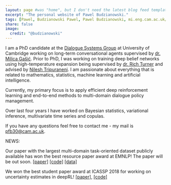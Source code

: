 ```yaml
---
layout: page #was "home", but I don't need the latest blog feed template on the homepage
excerpt: "The personal website of Pawel Budzianowski."
tags: [Pawel, Budzianowski Pawel, Pawel Budzianowski, mi.eng.cam.ac.uk/~pfb30/, Budzianowski,Paweł, pawelbudzianowski, pawel budzianowski, home page]
share: false
image:
  credit: "@budzianowski"
---
```



I am a PhD candidate at the [Dialogue Systems Group](http://mi.eng.cam.ac.uk/research/dialogue/) at University of Cambridge working on long-term conversational agents supervised by [dr. Milica Gašić](https://mi.eng.cam.ac.uk/~mg436). Prior to PhD, I was working on training deep belief networks using high-temperature expansion being supervised by [dr. Rich Turner](http://learning.eng.cam.ac.uk/Public/Turner/WebHome) and advised by [Nilesh Tripuraneni](https://people.eecs.berkeley.edu/~nileshtrip/). I am passionate about everything that is related to mathematics, statistics, machine learning and artificial intelligence.

Currently, my primary focus is to apply efficient deep reinforcement learning and end-to-end methods to multi-domain dialogue policy management.

Over last four years I have worked on Bayesian statistics, variational inference, multivariate time series and copulas.

If you have any questions feel free to contact me - my mail is pfb30@cam.ac.uk.

NEWS:

Our paper with the largest multi-domain task-oriented dataset publicly available has won the best resource paper award at EMNLP! The paper will be out soon. [[paper]](https://arxiv.org/abs/1810.00278) [[code]](https://github.com/budzianowski/multiwoz) [[data]](http://dialogue.mi.eng.cam.ac.uk/index.php/corpus/)

We won the best student paper award at ICASSP 2018 for working on uncertainty estimates in deepRL! [[paper]](https://arxiv.org/abs/1711.11486), [[code]](https://pydial.org)

